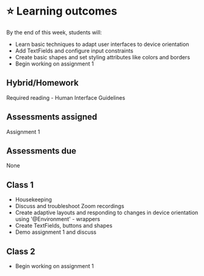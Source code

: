 # ⭐️ Learning outcomes

By the end of this week, students will:

- Learn basic techniques to adapt user interfaces to device orientation
- Add TextFields and configure input constraints
- Create basic shapes and set styling attributes like colors and borders
- Begin working on assignment 1

## Hybrid/Homework

Required reading - Human Interface Guidelines

## Assessments assigned

Assignment 1

## Assessments due

None

## Class 1

- Housekeeping
- Discuss and troubleshoot Zoom recordings
- Create adaptive layouts and responding to changes in device orientation using '@Environment' - wrappers
- Create TextFields, buttons and shapes
- Demo assignment 1 and discuss

## Class 2

- Begin working on assignment 1
